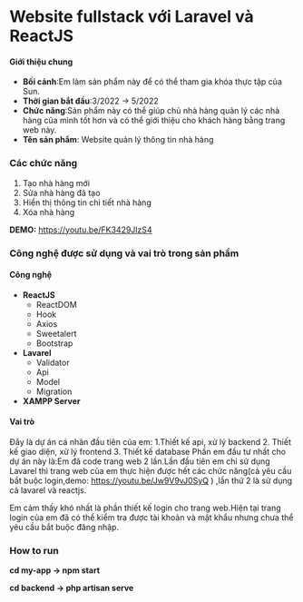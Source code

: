 # Website fullstack với Laravel và ReactJS
#### Giới thiệu chung
- **Bối cảnh**:Em làm sản phẩm này để có thể tham gia khóa thực tập của Sun.
- **Thời gian bắt đầu**:3/2022 -> 5/2022
- **Chức năng**:Sản phẩm này có thể giúp chủ nhà hàng quản lý các nhà hàng của mình tốt hơn và có thể giới thiệu cho khách hàng bằng trang web này.
- **Tên sản phẩm**: Website quản lý thông tin nhà hàng
### Các chức năng
1. Tạo nhà hàng mới
2. Sửa nhà hàng đã tạo
3. Hiển thị thông tin chi tiết nhà hàng
4. Xóa nhà hàng

**DEMO:** https://youtu.be/FK3429JlzS4
### Công nghệ được sử dụng và vai trò trong sản phẩm
#### Công nghệ
- **ReactJS** 
  - ReactDOM
  - Hook
  - Axios
  - Sweetalert
  - Bootstrap
- **Lavarel**
  - Validator 
  - Api
  - Model
  - Migration
- **XAMPP Server**
#### Vai trò
Đây là dự án cá nhân đầu tiên của em:
1.Thiết kế api, xử lý backend
2. Thiết kế giao diện, xử lý frontend
3. Thiết kế database
Phần em đầu tư nhất cho dự án này là:Em đã code trang web 2 lần.Lần đầu tiên em chỉ sử dụng Lavarel thì trang web của em thực hiện được hết các chức năng(cả yêu cầu bắt buộc login,demo: https://youtu.be/Jw9V9vJ0SyQ ) ,lần thứ 2 là sử dụng cả lavarel và reactjs.

Em cảm thấy khó nhất là phần thiết kế login cho trang web.Hiện tại trang login của em đã có thể kiểm tra được tài khoản và mật khẩu nhưng chưa thể yêu cầu bắt buộc đăng nhập.
### How to run
**cd my-app -> npm start**

**cd backend -> php artisan serve**
